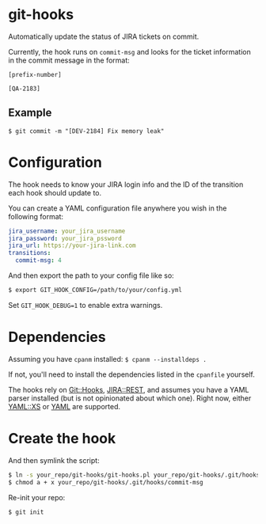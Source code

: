 # git-hooks

Automatically update the status of JIRA tickets on commit.

Currently, the hook runs on ```commit-msg``` and looks for the ticket information in the commit message in the format:

```
[prefix-number]
```

```[QA-2183]```

## Example

```$ git commit -m "[DEV-2184] Fix memory leak"```

# Configuration

The hook needs to know your JIRA login info and the ID of the transition each hook should update to.

You can create a YAML configuration file anywhere you wish in the following format:

```yaml
jira_username: your_jira_username
jira_password: your_jira_pssword
jira_url: https://your-jira-link.com
transitions:
  commit-msg: 4
````

And then export the path to your config file like so:

```bash
$ export GIT_HOOK_CONFIG=/path/to/your/config.yml
```

Set ```GIT_HOOK_DEBUG=1``` to enable extra warnings.

# Dependencies

Assuming you have ```cpanm``` installed: ```$ cpanm --installdeps .```

If not, you'll need to install the dependencies listed in the ```cpanfile``` yourself.

The hooks rely on [Git::Hooks](http://search.cpan.org/~gnustavo/Git-Hooks-2.1.7/lib/Git/Hooks.pm), [JIRA::REST](http://search.cpan.org/~gnustavo/JIRA-REST-0.010/lib/JIRA/REST.pm), and assumes you have a YAML parser installed (but is not opinionated about which one). Right now, either [YAML::XS](http://search.cpan.org/dist/YAML-LibYAML/lib/YAML/XS.pod) or [YAML](http://search.cpan.org/~ingy/YAML-1.23/lib/YAML.pod) are supported.

# Create the hook


And then symlink the script:

```bash
$ ln -s your_repo/git-hooks/git-hooks.pl your_repo/git-hooks/.git/hooks/commit-msg
$ chmod a + x your_repo/git-hooks/.git/hooks/commit-msg
```

Re-init your repo:

```bash
$ git init
```

